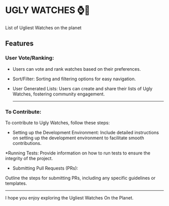 # UGLY WATCHES ⌚🤢

List of Ugliest Watches on the planet

## Features

### User Vote/Ranking:
* Users can vote and rank watches based on their preferences.

* Sort/Filter:
    Sorting and filtering options for easy navigation.

* User Generated Lists:
    Users can create and share their lists of Ugly Watches, fostering community engagement.

    ****

### To Contribute:
To contribute to Ugly Watches, follow these steps:

* Setting up the Development Environment:
Include detailed instructions on setting up the development environment to facilitate smooth contributions.

*Running Tests:
Provide information on how to run tests to ensure the integrity of the project. 

* Submitting Pull Requests (PRs):

Outline the steps for submitting PRs, including any specific guidelines or templates.
****
I hope you enjoy exploring the Ugliest Watches On the Planet. 